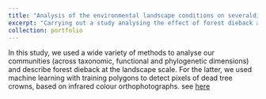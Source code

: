 ```yaml
---
title: "Analysis of the environmental landscape conditions on severaldimensions of biodiversity"
excerpt: "Carrying out a study analysing the effect of forest dieback at local and landscape level on local saproxylic beetle communities<br/><img src='/images/Foret_deperissante.png' width="20%" height="auto">"
collection: portfolio
---
```


In this study, we used a wide variety of methods to analyse our communities (across taxonomic, functional and phylogenetic dimensions) and describe forest dieback at the landscape scale. For the latter, we used machine learning with training polygons to detect pixels of dead tree crowns, based on infrared colour orthophotographs. see [here]()
